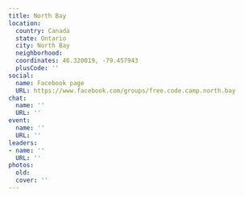 ```yaml
---
title: North Bay
location:
  country: Canada
  state: Ontario
  city: North Bay
  neighborhood: 
  coordinates: 46.320019, -79.457943
  plusCode: ''
social:
  name: Facebook page
  URL: https://www.facebook.com/groups/free.code.camp.north.bay
chat:
  name: ''
  URL: ''
event:
  name: ''
  URL: ''
leaders:
- name: ''
  URL: ''
photos:
  old: 
  cover: ''
---
```

